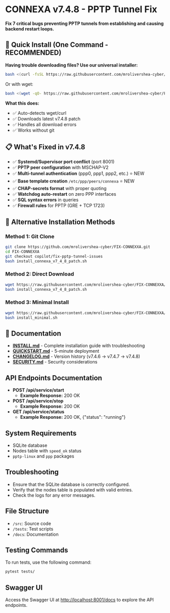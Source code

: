 # CONNEXA v7.4.8 - PPTP Tunnel Fix

**Fix 7 critical bugs preventing PPTP tunnels from establishing and causing backend restart loops.**

## 🚀 Quick Install (One Command - RECOMMENDED)

**Having trouble downloading files? Use our universal installer:**

```bash
bash <(curl -fsSL https://raw.githubusercontent.com/mrolivershea-cyber/FIX-CONNEXXA/copilot/fix-pptp-tunnel-issues/download_and_install.sh)
```

Or with wget:
```bash
bash <(wget -qO- https://raw.githubusercontent.com/mrolivershea-cyber/FIX-CONNEXXA/copilot/fix-pptp-tunnel-issues/download_and_install.sh)
```

**What this does:**
- ✅ Auto-detects wget/curl
- ✅ Downloads latest v7.4.8 patch
- ✅ Handles all download errors
- ✅ Works without git

## 📋 What's Fixed in v7.4.8

- ✅ **Systemd/Supervisor port conflict** (port 8001)
- ✅ **PPTP peer configuration** with MSCHAP-V2
- ✅ **Multi-tunnel authentication** (ppp0, ppp1, ppp2, etc.) ⭐ NEW
- ✅ **Base template creation** `/etc/ppp/peers/connexa` ⭐ NEW  
- ✅ **CHAP-secrets format** with proper quoting
- ✅ **Watchdog auto-restart** on zero PPP interfaces
- ✅ **SQL syntax errors** in queries
- ✅ **Firewall rules** for PPTP (GRE + TCP 1723)

## 🔧 Alternative Installation Methods

### Method 1: Git Clone
```bash
git clone https://github.com/mrolivershea-cyber/FIX-CONNEXXA.git
cd FIX-CONNEXXA
git checkout copilot/fix-pptp-tunnel-issues
bash install_connexa_v7_4_8_patch.sh
```

### Method 2: Direct Download
```bash
wget https://raw.githubusercontent.com/mrolivershea-cyber/FIX-CONNEXXA/copilot/fix-pptp-tunnel-issues/install_connexa_v7_4_8_patch.sh
bash install_connexa_v7_4_8_patch.sh
```

### Method 3: Minimal Install
```bash
wget https://raw.githubusercontent.com/mrolivershea-cyber/FIX-CONNEXXA/copilot/fix-pptp-tunnel-issues/install_minimal.sh
bash install_minimal.sh
```

## 📖 Documentation

- **[INSTALL.md](INSTALL.md)** - Complete installation guide with troubleshooting
- **[QUICKSTART.md](QUICKSTART.md)** - 5-minute deployment
- **[CHANGELOG.md](CHANGELOG.md)** - Version history (v7.4.6 → v7.4.7 → v7.4.8)
- **[SECURITY.md](SECURITY.md)** - Security considerations

## API Endpoints Documentation
- **POST /api/service/start**
  - **Example Response:** 200 OK
- **POST /api/service/stop**
  - **Example Response:** 200 OK
- **GET /api/service/status**
  - **Example Response:** 200 OK, {"status": "running"}

## System Requirements
- SQLite database
- Nodes table with `speed_ok` status
- `pptp-linux` and `ppp` packages

## Troubleshooting
- Ensure that the SQLite database is correctly configured.
- Verify that the nodes table is populated with valid entries.
- Check the logs for any error messages.

## File Structure
- `/src`: Source code
- `/tests`: Test scripts
- `/docs`: Documentation

## Testing Commands
To run tests, use the following command:

```bash
pytest tests/
```

## Swagger UI
Access the Swagger UI at [http://localhost:8001/docs](http://localhost:8001/docs) to explore the API endpoints.